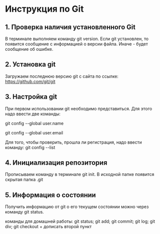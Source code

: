 # Инструкция по Git
## 1. Проверка наличия установленного Git
В терминале выполняем команду git version. Если git установлен, то появится сообщение с информацией о версии файла. Иначе - будет сообщение об ошибке.

## 2. Установка git
Загружаем последнюю версию git с сайта по ссылке: https://github.com/git/git

## 3. Настройка git
При первом использовании git необходимо представиться. Для этого надо ввести две команды: 

git config --global user.name

git config --global user.email

Для того, чтобы проверить, прошла ли регистрация, надо ввести команду: git config --list

## 4. Инициализация репозитория
Прописываем команду в терминале git init. В исходной папке появится скрытая папка .git

## 5. Информация о состоянии
Получить информацию от git о его текущем состоянии можно через команду git status.


команды для домашней работы: git status; git add; git commit; git log; git div; git checkout + дописать второй пункт